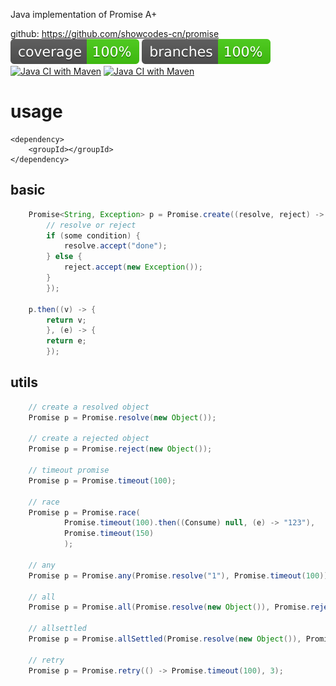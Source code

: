 Java implementation of Promise A+

github: https://github.com/showcodes-cn/promise
![Coverage](.github/badges/jacoco.svg)
![Branches](.github/badges/branches.svg)
[![Java CI with Maven](https://github.com/showcodes-cn/promise/actions/workflows/maven.yml/badge.svg)](https://github.com/showcodes-cn/promise/actions/workflows/maven.yml)
[![Java CI with Maven](https://github.com/showcodes-cn/promise/actions/workflows/maven.yml/badge.svg?event=status)](https://github.com/showcodes-cn/promise/actions/workflows/maven.yml)
# usage
```aidl
<dependency>
    <groupId></groupId>
</dependency>
```

## basic

```java
    Promise<String, Exception> p = Promise.create((resolve, reject) -> {
        // resolve or reject
        if (some condition) {
            resolve.accept("done");
        } else {
            reject.accept(new Exception());
        }
        });

    p.then((v) -> {
        return v;
        }, (e) -> {
        return e;
        });
```

## utils

```java
    // create a resolved object
    Promise p = Promise.resolve(new Object());

    // create a rejected object
    Promise p = Promise.reject(new Object());
    
    // timeout promise
    Promise p = Promise.timeout(100);
    
    // race
    Promise p = Promise.race(
            Promise.timeout(100).then((Consume) null, (e) -> "123"),
            Promise.timeout(150)
            );
    
    // any
    Promise p = Promise.any(Promise.resolve("1"), Promise.timeout(100));
    
    // all
    Promise p = Promise.all(Promise.resolve(new Object()), Promise.reject(new Object()));
    
    // allsettled
    Promise p = Promise.allSettled(Promise.resolve(new Object()), Promise.reject(new Object()));

    // retry
    Promise p = Promise.retry(() -> Promise.timeout(100), 3);
```